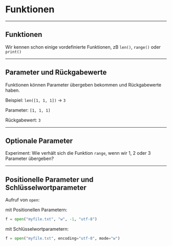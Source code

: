 # Funktionen

---

## Funktionen

Wir kennen schon einige vordefinierte Funktionen, zB `len()`, `range()` oder `print()`

---

## Parameter und Rückgabewerte

Funktionen können Parameter übergeben bekommen und Rückgabewerte haben.

Beispiel: `len([1, 1, 1])` → `3`

Parameter: `[1, 1, 1]`

Rückgabewert: `3`

---

## Optionale Parameter

Experiment: Wie verhält sich die Funktion `range`, wenn wir 1, 2 oder 3 Parameter übergeben?

---

## Positionelle Parameter und Schlüsselwortparameter

Aufruf von `open`:

mit Positionellen Parametern:

```py
f = open("myfile.txt", "w", -1, "utf-8")
```

mit Schlüsselwortparametern:

```py
f = open("myfile.txt", encoding="utf-8", mode="w")
```
